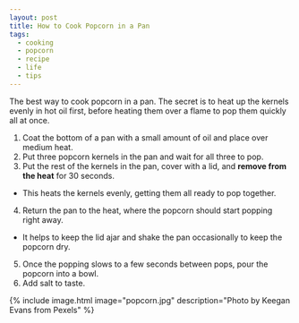 ```yaml
---
layout: post
title: How to Cook Popcorn in a Pan
tags: 
  - cooking
  - popcorn
  - recipe
  - life
  - tips
---
```


The best way to cook popcorn in a pan. The secret is to heat up the kernels evenly in hot oil first, before heating them over a flame to pop them quickly all at once.

1. Coat the bottom of a pan with a small amount of oil and place over medium heat.
2. Put three popcorn kernels in the pan and wait for all three to pop. 
3. Put the rest of the kernels in the pan, cover with a lid, and **remove from the heat** for 30 seconds.
  - This heats the kernels evenly, getting them all ready to pop together.
4. Return the pan to the heat, where the popcorn should start popping right away.
  - It helps to keep the lid ajar and shake the pan occasionally to keep the popcorn dry.
5. Once the popping slows to a few seconds between pops, pour the popcorn into a bowl.
6. Add salt to taste.

{% include image.html image="popcorn.jpg" description="Photo by Keegan Evans from Pexels" %}